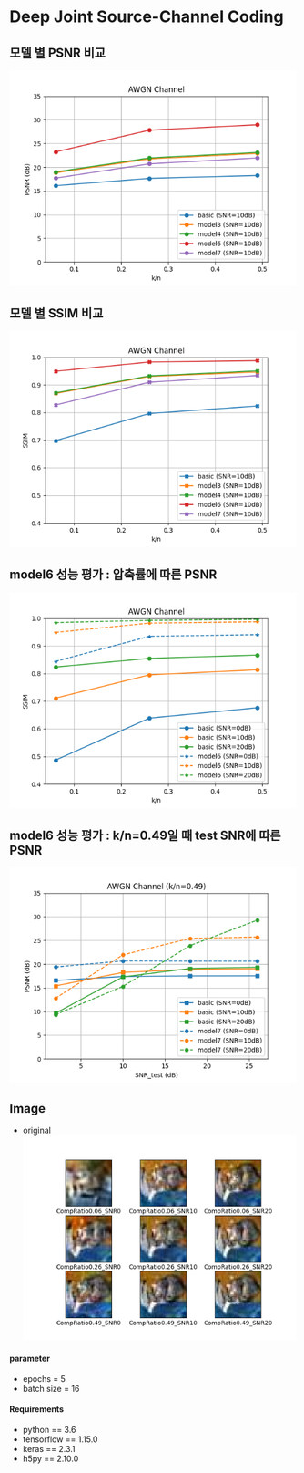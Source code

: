 # Deep Joint Source-Channel Coding

    
## 모델 별 PSNR 비교  
![PSNR](plot/plot1_psnr/%5B'basic',%20'model3',%20'model4',%20'model6',%20'model7'%5D_CompRatio%5B0.06,%200.26,%200.49%5D_SNR%5B10%5D.png)
## 모델 별 SSIM 비교
![SSIM](plot/plot1_ssim/%5B'basic',%20'model3',%20'model4',%20'model6',%20'model7'%5D_CompRatio%5B0.06,%200.26,%200.49%5D_SNR%5B10%5D.png)
## model6 성능 평가 : 압축률에 따른 PSNR  
![plot1](plot/plot1_psnr/%5B'basic',%20'model6'%5D_CompRatio%5B0.06,%200.26,%200.49%5D_SNR%5B0,%2010,%2020%5D.png)
## model6 성능 평가 : k/n=0.49일 때 test SNR에 따른 PSNR  
![plot2](plot/plot2/%5B'basic',%20'model7'%5D_CompRatio0.49_SNR%5B0,%2010,%2020%5D.png)
## Image
- original
![image](img/Figure_1.png)


#### parameter
  - epochs = 5
  - batch size = 16  

#### Requirements
* python == 3.6
* tensorflow == 1.15.0
* keras == 2.3.1
* h5py == 2.10.0


